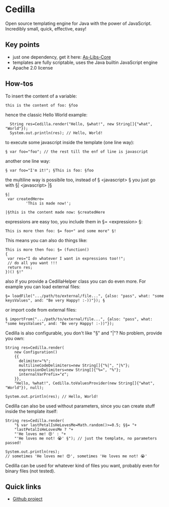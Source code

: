 # Cedilla

Open source templating engine for Java with the power of JavaScript. Incredibly small, quick, effective, easy! 

## Key points

 * just one dependency, get it here: [As-Libs-Core](https://github.com/ansorre/As-Libs-Core)   
 * templates are fully scriptable, uses the Java builtin JavaScript engine
 * Apache 2.0 license

## How-tos
   
  To insert the content of a variable: 
        
    this is the content of foo: §foo
 
  hence the classic Hello World example:

      String res=Cedilla.render("Hello, §what!", new String[]{"what", "World"});
      System.out.println(res); // Hello, World!

  to execute some javascript inside the template (one line way):
 
    § var foo="foo"; // the rest till the enf of line is javascript
 
  another one line way:
 
    § var foo="I'm it!"; §This is foo: §foo
 
  the multiline way is possibile too, instead of § &lt;javascript&gt; § you just go with §| &lt;javascript&gt; |§
 
    §| 
     var createdHere=
             'This is made now!';
 
    |§this is the content made now: §createdHere
 
  expressions are easy too, you include them in §= &lt;expression&gt; §:
 
    This is more then foo: §= foo+" and some more" §!
 
 This means you can also do things like:
 
    This is more then foo: §= (function()
    {
     var res="I do whatever I want in expressions too!!";
     // do all you want !!!
     return res;
    })() §!"
 
  also if you provide a CedillaHelper class you can do even more.
  For example you can load external files:
 
    §= loadFile(".../path/to/external/file...", {also: "pass", what: "some keysValues", and: "Be very Happy! :-))"}); §
 
  or import code from external files:
 
    § importFrom(".../path/to/external/file...", {also: "pass", what: "some keysValues", and: "Be very Happy! :-))"});
   
  Cedilla is also configurable, you don't like "§" and "|"? No problem, provide you own: 

    String res=Cedilla.render( 
        new Configuration()
        {{
          delimiter="%";
          multilineCodeDelimiters=new String[]{"%|", "|%"};
          expressionDelimiters=new String[]{"%=", "%"};
          internalVarPrefix="ȼ";
        }},
        "Hello, %what!", Cedilla.toValuesProvider(new String[]{"what", "World"}), null);

    System.out.println(res); // Hello, World!


Cedilla can also be used without parameters, since you can create stuff inside the template itself:

    String res=Cedilla.render(
        "§ var lastPetalIsHeLovesMe=Math.random()>=0.5; §§= "+
        "lastPetalIsHeLovesMe ? "+
        "'He loves me! 😍' : "+
        "'He loves me not! 😭' §"); // just the template, no parameters passed!

    System.out.println(res); 
    // sometimes 'He loves me! 😍', sometimes 'He loves me not! 😭'

Cedilla can be used for whatever kind of files you want, probably even for binary files (not tested). 




 
## Quick links

 * [Github project](https://github.com/ansorre/Cedilla)
